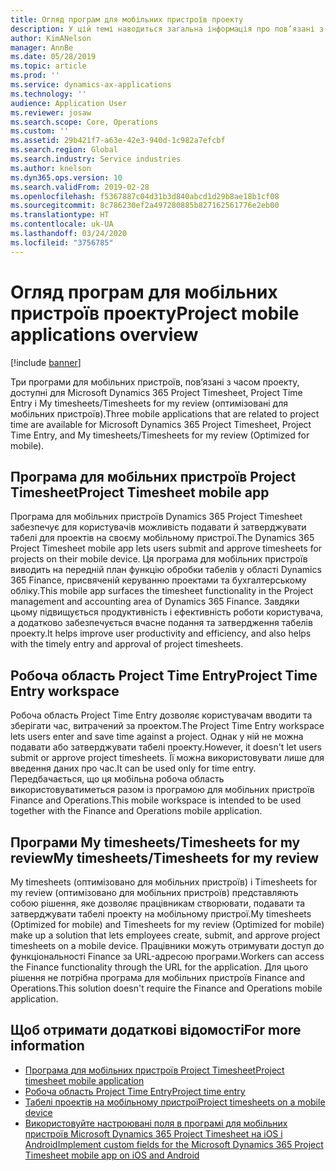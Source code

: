 ```yaml
---
title: Огляд програм для мобільних пристроїв проекту
description: У цій темі наводиться загальна інформація про пов’язані з часом програми проекту для Microsoft Dynamics 365 Project Timesheet, Project Time Entry та My timesheets/Timesheets, що доступні на мобільному пристрої.
author: KimANelson
manager: AnnBe
ms.date: 05/28/2019
ms.topic: article
ms.prod: ''
ms.service: dynamics-ax-applications
ms.technology: ''
audience: Application User
ms.reviewer: josaw
ms.search.scope: Core, Operations
ms.custom: ''
ms.assetid: 29b421f7-a63e-42e3-940d-1c982a7efcbf
ms.search.region: Global
ms.search.industry: Service industries
ms.author: knelson
ms.dyn365.ops.version: 10
ms.search.validFrom: 2019-02-28
ms.openlocfilehash: f5367887c04d31b3d840abcd1d29b8ae18b1cf08
ms.sourcegitcommit: 8c786230ef2a497280885b827162561776e2eb00
ms.translationtype: HT
ms.contentlocale: uk-UA
ms.lasthandoff: 03/24/2020
ms.locfileid: "3756785"
---
```

# <a name="project-mobile-applications-overview"></a><span data-ttu-id="eb967-103">Огляд програм для мобільних пристроїв проекту</span><span class="sxs-lookup"><span data-stu-id="eb967-103">Project mobile applications overview</span></span>

[!include [banner](../includes/banner.md)]

<span data-ttu-id="eb967-104">Три програми для мобільних пристроїв, пов’язані з часом проекту, доступні для Microsoft Dynamics 365 Project Timesheet, Project Time Entry і My timesheets/Timesheets for my review (оптимізовані для мобільних пристроїв).</span><span class="sxs-lookup"><span data-stu-id="eb967-104">Three mobile applications that are related to project time are available for Microsoft Dynamics 365 Project Timesheet, Project Time Entry, and My timesheets/Timesheets for my review (Optimized for mobile).</span></span>

## <a name="project-timesheet-mobile-app"></a><span data-ttu-id="eb967-105">Програма для мобільних пристроїв Project Timesheet</span><span class="sxs-lookup"><span data-stu-id="eb967-105">Project Timesheet mobile app</span></span>

<span data-ttu-id="eb967-106">Програма для мобільних пристроїв Dynamics 365 Project Timesheet забезпечує для користувачів можливість подавати й затверджувати табелі для проектів на своєму мобільному пристрої.</span><span class="sxs-lookup"><span data-stu-id="eb967-106">The Dynamics 365 Project Timesheet mobile app lets users submit and approve timesheets for projects on their mobile device.</span></span> <span data-ttu-id="eb967-107">Ця програма для мобільних пристроїв виводить на передній план функцію обробки табелів у області Dynamics 365 Finance, присвяченій керуванню проектами та бухгалтерському обліку.</span><span class="sxs-lookup"><span data-stu-id="eb967-107">This mobile app surfaces the timesheet functionality in the Project management and accounting area of Dynamics 365 Finance.</span></span> <span data-ttu-id="eb967-108">Завдяки цьому підвищується продуктивність і ефективність роботи користувача, а додатково забезпечується вчасне подання та затвердження табелів проекту.</span><span class="sxs-lookup"><span data-stu-id="eb967-108">It helps improve user productivity and efficiency, and also helps with the timely entry and approval of project timesheets.</span></span>

## <a name="project-time-entry-workspace"></a><span data-ttu-id="eb967-109">Робоча область Project Time Entry</span><span class="sxs-lookup"><span data-stu-id="eb967-109">Project Time Entry workspace</span></span>

<span data-ttu-id="eb967-110">Робоча область Project Time Entry дозволяє користувачам вводити та зберігати час, витрачений за проектом.</span><span class="sxs-lookup"><span data-stu-id="eb967-110">The Project Time Entry workspace lets users enter and save time against a project.</span></span> <span data-ttu-id="eb967-111">Однак у ній не можна подавати або затверджувати табелі проекту.</span><span class="sxs-lookup"><span data-stu-id="eb967-111">However, it doesn't let users submit or approve project timesheets.</span></span> <span data-ttu-id="eb967-112">Її можна використовувати лише для введення даних про час.</span><span class="sxs-lookup"><span data-stu-id="eb967-112">It can be used only for time entry.</span></span> <span data-ttu-id="eb967-113">Передбачається, що ця мобільна робоча область використовуватиметься разом із програмою для мобільних пристроїв Finance and Operations.</span><span class="sxs-lookup"><span data-stu-id="eb967-113">This mobile workspace is intended to be used together with the Finance and Operations mobile application.</span></span>

## <a name="my-timesheetstimesheets-for-my-review"></a><span data-ttu-id="eb967-114">Програми My timesheets/Timesheets for my review</span><span class="sxs-lookup"><span data-stu-id="eb967-114">My timesheets/Timesheets for my review</span></span>

<span data-ttu-id="eb967-115">My timesheets (оптимізовано для мобільних пристроїв) і Timesheets for my review (оптимізовано для мобільних пристроїв) представляють собою рішення, яке дозволяє працівникам створювати, подавати та затверджувати табелі проекту на мобільному пристрої.</span><span class="sxs-lookup"><span data-stu-id="eb967-115">My timesheets (Optimized for mobile) and Timesheets for my review (Optimized for mobile) make up a solution that lets employees create, submit, and approve project timesheets on a mobile device.</span></span> <span data-ttu-id="eb967-116">Працівники можуть отримувати доступ до функціональності Finance за URL-адресою програми.</span><span class="sxs-lookup"><span data-stu-id="eb967-116">Workers can access the Finance functionality through the URL for the application.</span></span> <span data-ttu-id="eb967-117">Для цього рішення не потрібна програма для мобільних пристроїв Finance and Operations.</span><span class="sxs-lookup"><span data-stu-id="eb967-117">This solution doesn't require the Finance and Operations mobile application.</span></span>

## <a name="for-more-information"></a><span data-ttu-id="eb967-118">Щоб отримати додаткові відомості</span><span class="sxs-lookup"><span data-stu-id="eb967-118">For more information</span></span>

- [<span data-ttu-id="eb967-119">Програма для мобільних пристроїв Project Timesheet</span><span class="sxs-lookup"><span data-stu-id="eb967-119">Project timesheet mobile application</span></span>](project-timesheet.md)
- [<span data-ttu-id="eb967-120">Робоча область Project Time Entry</span><span class="sxs-lookup"><span data-stu-id="eb967-120">Project time entry</span></span>]( project-time-entry-mobile-workspace.md)
- [<span data-ttu-id="eb967-121">Табелі проектів на мобільному пристрої</span><span class="sxs-lookup"><span data-stu-id="eb967-121">Project timesheets on a mobile device</span></span>](Mobile-timesheets.md)
- [<span data-ttu-id="eb967-122">Використовуйте настроювані поля в програмі для мобільних пристроїв Microsoft Dynamics 365 Project Timesheet на iOS і Android</span><span class="sxs-lookup"><span data-stu-id="eb967-122">Implement custom fields for the Microsoft Dynamics 365 Project Timesheet mobile app on iOS and Android</span></span>](custom-fields-mobile.md)
